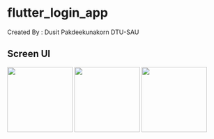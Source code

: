 # flutter_login_app

Created By : Dusit Pakdeekunakorn DTU-SAU

## Screen UI

<image src="https://github.com/Dusit65/flutter_login_app/blob/main/ui1.jpg" width="150px">
  
<image src="https://github.com/Dusit65/flutter_login_app/blob/main/ui2.jpg" width="150px">
  
<image src="https://github.com/Dusit65/flutter_login_app/blob/main/ui3.jpg" width="150px">
  






